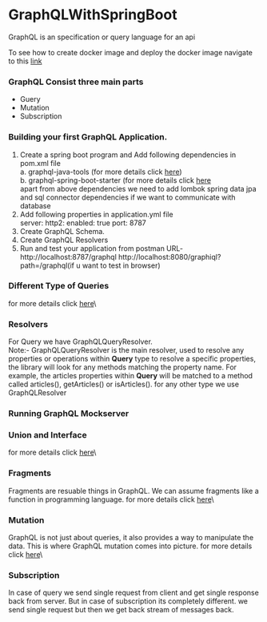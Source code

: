 # GraphQLWithSpringBoot
GraphQL is an specification or query language for an api <br/>

To see how to create docker image and deploy the docker image navigate to this [link](/spring/blob/master/docker_readme.md)

### GraphQL Consist three main parts
 * Guery
 * Mutation
 * Subscription

### Building your first GraphQL Application.
1. Create a spring boot program and Add following dependencies in pom.xml file\
  a. graphql-java-tools (for more details click  [here](https://github.com/graphql-java-kickstart/graphql-java-tools/blob/master/README.md))\
  b.  graphql-spring-boot-starter (for more details click [here](https://github.com/graphql-java-kickstart/graphql-spring-boot)\
  apart from above dependencies we need to add lombok spring data jpa and sql connector dependencies if we want to communicate with database
2. Add following properties in application.yml file\
  server:
  http2:
    enabled: true
  port: 8787
3. Create GraphQL Schema.
4. Create GraphQL Resolvers
5. Run and test your application from postman
URL- http://localhost:8787/graphql
http://localhost:8080/graphiql?path=/graphql(if u want to test in browser)

### Different Type of Queries
for more details click [here](https://github.com/singhrakeshgkp/spring/blob/master/springboot-graphql/GraphQLQueriesAndResponse.md)\ 

### Resolvers
For Query we have GraphQLQueryResolver.</br>
Note:- GraphQLQueryResolver is the main resolver, used to resolve any properties or operations within **Query** type
to resolve a specific properties, the library will look for any methods matching the property name. For example, the articles properties within **Query** will be matched to a method called articles(), getArticles() or isArticles().
for any other type we use GraphQLResolver

### Running GraphQL Mockserver

### Union and Interface
for more details click [here](https://github.com/singhrakeshgkp/spring/blob/master/springboot-graphql/union_interface.md)\

### Fragments
Fragments are resuable things in GraphQL. We can assume fragments like a function in programming language.
for more details click [here](https://github.com/singhrakeshgkp/spring/blob/master/springboot-graphql/fragments.md)\

### Mutation
GraphQL is not just about queries, it also provides a way to manipulate the data. This is where GraphQL mutation comes into picture.
for more details click [here](https://github.com/singhrakeshgkp/spring/blob/master/springboot-graphql/mutation.md)\

### Subscription
 In case of query we send single request from client and get single response back from server. But in case of subscription its completely different. we send single request but then we get back stream of messages back.
